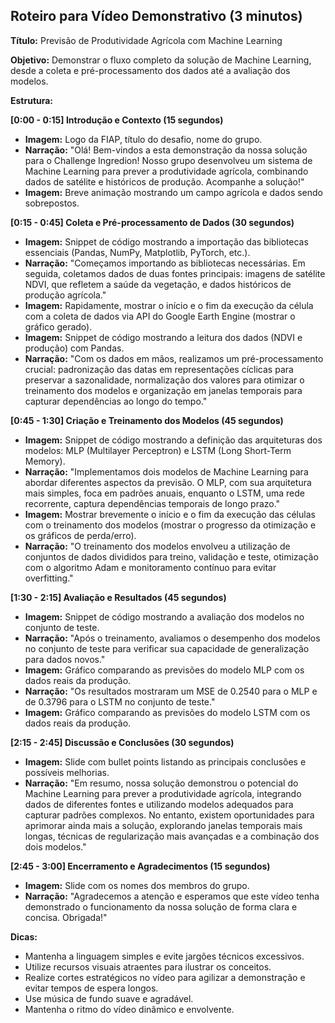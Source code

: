 ## Roteiro para Vídeo Demonstrativo (3 minutos)

**Título:** Previsão de Produtividade Agrícola com Machine Learning

**Objetivo:** Demonstrar o fluxo completo da solução de Machine Learning, desde a coleta e pré-processamento dos dados até a avaliação dos modelos.

**Estrutura:**

**[0:00 - 0:15] Introdução e Contexto (15 segundos)**

*   **Imagem:** Logo da FIAP, título do desafio, nome do grupo.
*   **Narração:** "Olá! Bem-vindos a esta demonstração da nossa solução para o Challenge Ingredion! Nosso grupo desenvolveu um sistema de Machine Learning para prever a produtividade agrícola, combinando dados de satélite e históricos de produção. Acompanhe a solução!"
*   **Imagem:** Breve animação mostrando um campo agrícola e dados sendo sobrepostos.

**[0:15 - 0:45] Coleta e Pré-processamento de Dados (30 segundos)**

*   **Imagem:** Snippet de código mostrando a importação das bibliotecas essenciais (Pandas, NumPy, Matplotlib, PyTorch, etc.).
*   **Narração:** "Começamos importando as bibliotecas necessárias. Em seguida, coletamos dados de duas fontes principais: imagens de satélite NDVI, que refletem a saúde da vegetação, e dados históricos de produção agrícola."
*   **Imagem:** Rapidamente, mostrar o início e o fim da execução da célula com a coleta de dados via API do Google Earth Engine (mostrar o gráfico gerado).
*   **Imagem:** Snippet de código mostrando a leitura dos dados (NDVI e produção) com Pandas.
*   **Narração:** "Com os dados em mãos, realizamos um pré-processamento crucial: padronização das datas em representações cíclicas para preservar a sazonalidade, normalização dos valores para otimizar o treinamento dos modelos e organização em janelas temporais para capturar dependências ao longo do tempo."

**[0:45 - 1:30] Criação e Treinamento dos Modelos (45 segundos)**

*   **Imagem:** Snippet de código mostrando a definição das arquiteturas dos modelos: MLP (Multilayer Perceptron) e LSTM (Long Short-Term Memory).
*   **Narração:** "Implementamos dois modelos de Machine Learning para abordar diferentes aspectos da previsão. O MLP, com sua arquitetura mais simples, foca em padrões anuais, enquanto o LSTM, uma rede recorrente, captura dependências temporais de longo prazo."
*   **Imagem:** Mostrar brevemente o início e o fim da execução das células com o treinamento dos modelos (mostrar o progresso da otimização e os gráficos de perda/erro).
*   **Narração:** "O treinamento dos modelos envolveu a utilização de conjuntos de dados divididos para treino, validação e teste, otimização com o algoritmo Adam e monitoramento contínuo para evitar overfitting."

**[1:30 - 2:15] Avaliação e Resultados (45 segundos)**

*   **Imagem:** Snippet de código mostrando a avaliação dos modelos no conjunto de teste.
*   **Narração:** "Após o treinamento, avaliamos o desempenho dos modelos no conjunto de teste para verificar sua capacidade de generalização para dados novos."
*   **Imagem:** Gráfico comparando as previsões do modelo MLP com os dados reais da produção.
*   **Narração:** "Os resultados mostraram um MSE de 0.2540 para o MLP e de 0.3796 para o LSTM no conjunto de teste."
*   **Imagem:** Gráfico comparando as previsões do modelo LSTM com os dados reais da produção.

**[2:15 - 2:45] Discussão e Conclusões (30 segundos)**

*   **Imagem:** Slide com bullet points listando as principais conclusões e possíveis melhorias.
*   **Narração:** "Em resumo, nossa solução demonstrou o potencial do Machine Learning para prever a produtividade agrícola, integrando dados de diferentes fontes e utilizando modelos adequados para capturar padrões complexos. No entanto, existem oportunidades para aprimorar ainda mais a solução, explorando janelas temporais mais longas, técnicas de regularização mais avançadas e a combinação dos dois modelos."

**[2:45 - 3:00] Encerramento e Agradecimentos (15 segundos)**

*   **Imagem:** Slide com os nomes dos membros do grupo.
*   **Narração:** "Agradecemos a atenção e esperamos que este vídeo tenha demonstrado o funcionamento da nossa solução de forma clara e concisa. Obrigada!"

**Dicas:**

*   Mantenha a linguagem simples e evite jargões técnicos excessivos.
*   Utilize recursos visuais atraentes para ilustrar os conceitos.
*   Realize cortes estratégicos no vídeo para agilizar a demonstração e evitar tempos de espera longos.
*   Use música de fundo suave e agradável.
*   Mantenha o ritmo do vídeo dinâmico e envolvente.

